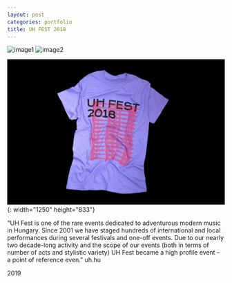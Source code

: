 ```yaml
---
layout: post
categories: portfolio
title: UH FEST 2018
---
```


![image1](https://freight.cargo.site/w/1250/i/cab19d0e334167abd15db6211a151094747b51e9203c682f72ab6e02f5212626/01.gif) ![image2](https://freight.cargo.site/w/1250/i/f8142d0572734ead792d75b5ce88ceb1eed7b07b604a6fdd4f5cd9707563544d/02.jpg)

![](/uploads/26.jpg){: width="1250" height="833"}

"UH Fest is one of the rare events dedicated to adventurous modern music in Hungary. Since 2001 we have staged hundreds of international and local performances during several festivals and one-off events. Due to our nearly two decade-long activity and the scope of our events (both in terms of number of acts and stylistic variety) UH Fest became a high profile event – a point of reference even." uh.hu

2019